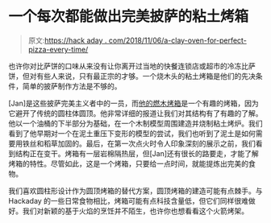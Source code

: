 # 一个每次都能做出完美披萨的粘土烤箱

> 原文:[https://hack aday . com/2018/11/06/a-clay-oven-for-perfect-pizza-every-time/](https://hackaday.com/2018/11/06/a-clay-oven-for-perfect-pizza-every-time/)

也许你对比萨饼的口味从来没有让你离开过当地的快餐连锁店或超市的冷冻比萨饼，但对有些人来说，只有最正宗的才够。一个烧木头的粘土烤箱是他们的先决条件，简单的披萨制作方法是不够的。

[Jan]是这些披萨完美主义者中的一员，而[他的燃木烤箱](https://hackaday.io/project/162087)是一个有趣的烤箱，因为它避开了传统的圆柱体圆顶。他非常详细的报道让我们对其结构有了有趣的了解。他以一个油桶的下半部分为基础，在一个木制模型周围建造并烧制粘土烤炉。我们看到了他早期对一个在泥土重压下变形的模型的尝试，我们也听到了泥土是如何需要用铁丝和稻草加固的。最后，在第一次点火时令人印象深刻的展示之前，我们看到结构正在变干。烤箱有一层岩棉隔热层，但[Jan]还有很长的路要走，才能了解烤箱的特性。尽管如此，这是一个烤箱，只要给一点时间，就能提炼出完美的食物。

我们喜欢圆柱形设计作为圆顶烤箱的替代方案，圆顶烤箱的建造可能有点棘手。与 Hackaday 的一些日常食物相比，烤箱可能有点科技含量低，但它们同样很难做好。我们对新颖的基于火焰的烹饪并不陌生，也许你也想看看这个火箭烤架。